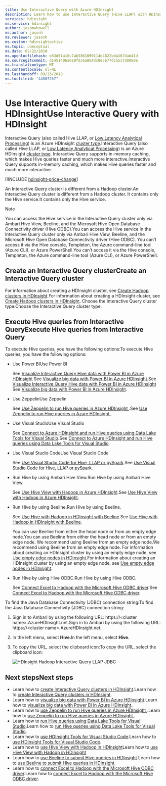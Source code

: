 ```yaml
---
title: Use Interactive Query with Azure HDInsight
description: Learn how to use Interactive Query (Hive LLAP) with HDInsight.
services: hdinsight
ms.service: hdinsight
author: jasonwhowell
ms.author: jasonh
ms.reviewer: jasonh
ms.custom: hdinsightactive
ms.topic: conceptual
ms.date: 02/22/2018
ms.openlocfilehash: e83d51a18c7ab5861699114e4622bda167dab41d
ms.sourcegitcommit: d1451406a010fd3aa854dc8e5b77dc5537d8050e
ms.translationtype: MT
ms.contentlocale: nl-NL
ms.lasthandoff: 09/13/2018
ms.locfileid: "44867287"
---
```

# <a name="use-interactive-query-with-hdinsight"></a><span data-ttu-id="7c57a-103">Use Interactive Query with HDInsight</span><span class="sxs-lookup"><span data-stu-id="7c57a-103">Use Interactive Query with HDInsight</span></span>
<span data-ttu-id="7c57a-104">Interactive Query (also called Hive LLAP, or [Low Latency Analytical Processing](https://cwiki.apache.org/confluence/display/Hive/LLAP)) is an Azure HDInsight [cluster type](../hdinsight-hadoop-provision-linux-clusters.md#cluster-types).</span><span class="sxs-lookup"><span data-stu-id="7c57a-104">Interactive Query (also called Hive LLAP, or [Low Latency Analytical Processing](https://cwiki.apache.org/confluence/display/Hive/LLAP)) is an Azure HDInsight [cluster type](../hdinsight-hadoop-provision-linux-clusters.md#cluster-types).</span></span> <span data-ttu-id="7c57a-105">Interactive Query supports in-memory caching, which makes Hive queries faster and much more interactive.</span><span class="sxs-lookup"><span data-stu-id="7c57a-105">Interactive Query supports in-memory caching, which makes Hive queries faster and much more interactive.</span></span>

[!INCLUDE [hdinsight-price-change](../../../includes/hdinsight-enhancements.md)] 

<span data-ttu-id="7c57a-106">An Interactive Query cluster is different from a Hadoop cluster.</span><span class="sxs-lookup"><span data-stu-id="7c57a-106">An Interactive Query cluster is different from a Hadoop cluster.</span></span> <span data-ttu-id="7c57a-107">It contains only the Hive service.</span><span class="sxs-lookup"><span data-stu-id="7c57a-107">It contains only the Hive service.</span></span> 

> [!NOTE]
> <span data-ttu-id="7c57a-108">You can access the Hive service in the Interactive Query cluster only via Ambari Hive View, Beeline, and the Microsoft Hive Open Database Connectivity driver (Hive ODBC).</span><span class="sxs-lookup"><span data-stu-id="7c57a-108">You can access the Hive service in the Interactive Query cluster only via Ambari Hive View, Beeline, and the Microsoft Hive Open Database Connectivity driver (Hive ODBC).</span></span> <span data-ttu-id="7c57a-109">You can’t access it via the Hive console, Templeton, the Azure command-line tool (Azure CLI), or Azure PowerShell.</span><span class="sxs-lookup"><span data-stu-id="7c57a-109">You can’t access it via the Hive console, Templeton, the Azure command-line tool (Azure CLI), or Azure PowerShell.</span></span> 
> 
> 

## <a name="create-an-interactive-query-cluster"></a><span data-ttu-id="7c57a-110">Create an Interactive Query cluster</span><span class="sxs-lookup"><span data-stu-id="7c57a-110">Create an Interactive Query cluster</span></span>
<span data-ttu-id="7c57a-111">For information about creating a HDInsight cluster, see [Create Hadoop clusters in HDInsight](../hdinsight-hadoop-provision-linux-clusters.md).</span><span class="sxs-lookup"><span data-stu-id="7c57a-111">For information about creating a HDInsight cluster, see [Create Hadoop clusters in HDInsight](../hdinsight-hadoop-provision-linux-clusters.md).</span></span> <span data-ttu-id="7c57a-112">Choose the Interactive Query cluster type.</span><span class="sxs-lookup"><span data-stu-id="7c57a-112">Choose the Interactive Query cluster type.</span></span>

## <a name="execute-hive-queries-from-interactive-query"></a><span data-ttu-id="7c57a-113">Execute Hive queries from Interactive Query</span><span class="sxs-lookup"><span data-stu-id="7c57a-113">Execute Hive queries from Interactive Query</span></span>
<span data-ttu-id="7c57a-114">To execute Hive queries, you have the following options:</span><span class="sxs-lookup"><span data-stu-id="7c57a-114">To execute Hive queries, you have the following options:</span></span>

* <span data-ttu-id="7c57a-115">Use Power BI</span><span class="sxs-lookup"><span data-stu-id="7c57a-115">Use Power BI</span></span>

    <span data-ttu-id="7c57a-116">See [Visualize Interactive Query Hive data with Power BI in Azure HDInsight](./apache-hadoop-connect-hive-power-bi-directquery.md) See [Visualize big data with Power BI in Azure HDInsight](../hadoop/apache-hadoop-connect-hive-power-bi.md).</span><span class="sxs-lookup"><span data-stu-id="7c57a-116">See [Visualize Interactive Query Hive data with Power BI in Azure HDInsight](./apache-hadoop-connect-hive-power-bi-directquery.md) See [Visualize big data with Power BI in Azure HDInsight](../hadoop/apache-hadoop-connect-hive-power-bi.md).</span></span>
 
* <span data-ttu-id="7c57a-117">Use Zeppelin</span><span class="sxs-lookup"><span data-stu-id="7c57a-117">Use Zeppelin</span></span>

    <span data-ttu-id="7c57a-118">See [Use Zeppelin to run Hive queries in Azure HDInsight ](../hdinsight-connect-hive-zeppelin.md).</span><span class="sxs-lookup"><span data-stu-id="7c57a-118">See [Use Zeppelin to run Hive queries in Azure HDInsight ](../hdinsight-connect-hive-zeppelin.md).</span></span>

* <span data-ttu-id="7c57a-119">Use Visual Studio</span><span class="sxs-lookup"><span data-stu-id="7c57a-119">Use Visual Studio</span></span>

    <span data-ttu-id="7c57a-120">See [Connect to Azure HDInsight and run Hive queries using Data Lake Tools for Visual Studio](../hadoop/apache-hadoop-visual-studio-tools-get-started.md#run-interactive-hive-queries).</span><span class="sxs-lookup"><span data-stu-id="7c57a-120">See [Connect to Azure HDInsight and run Hive queries using Data Lake Tools for Visual Studio](../hadoop/apache-hadoop-visual-studio-tools-get-started.md#run-interactive-hive-queries).</span></span>

* <span data-ttu-id="7c57a-121">Use Visual Studio Code</span><span class="sxs-lookup"><span data-stu-id="7c57a-121">Use Visual Studio Code</span></span>

    <span data-ttu-id="7c57a-122">See [Use Visual Studio Code for Hive, LLAP or pySpark](../hdinsight-for-vscode.md).</span><span class="sxs-lookup"><span data-stu-id="7c57a-122">See [Use Visual Studio Code for Hive, LLAP or pySpark](../hdinsight-for-vscode.md).</span></span>
* <span data-ttu-id="7c57a-123">Run Hive by using Ambari Hive View.</span><span class="sxs-lookup"><span data-stu-id="7c57a-123">Run Hive by using Ambari Hive View.</span></span>
  
    <span data-ttu-id="7c57a-124">See [Use Hive View with Hadoop in Azure HDInsight](../hadoop/apache-hadoop-use-hive-ambari-view.md).</span><span class="sxs-lookup"><span data-stu-id="7c57a-124">See [Use Hive View with Hadoop in Azure HDInsight](../hadoop/apache-hadoop-use-hive-ambari-view.md).</span></span>
* <span data-ttu-id="7c57a-125">Run Hive by using Beeline.</span><span class="sxs-lookup"><span data-stu-id="7c57a-125">Run Hive by using Beeline.</span></span>
  
    <span data-ttu-id="7c57a-126">See [Use Hive with Hadoop in HDInsight with Beeline](../hadoop/apache-hadoop-use-hive-beeline.md).</span><span class="sxs-lookup"><span data-stu-id="7c57a-126">See [Use Hive with Hadoop in HDInsight with Beeline](../hadoop/apache-hadoop-use-hive-beeline.md).</span></span>
  
    <span data-ttu-id="7c57a-127">You can use Beeline from either the head node or from an empty edge node.</span><span class="sxs-lookup"><span data-stu-id="7c57a-127">You can use Beeline from either the head node or from an empty edge node.</span></span> <span data-ttu-id="7c57a-128">We recommend using Beeline from an empty edge node.</span><span class="sxs-lookup"><span data-stu-id="7c57a-128">We recommend using Beeline from an empty edge node.</span></span> <span data-ttu-id="7c57a-129">For information about creating an HDInsight cluster by using an empty edge node, see [Use empty edge nodes in HDInsight](../hdinsight-apps-use-edge-node.md).</span><span class="sxs-lookup"><span data-stu-id="7c57a-129">For information about creating an HDInsight cluster by using an empty edge node, see [Use empty edge nodes in HDInsight](../hdinsight-apps-use-edge-node.md).</span></span>
* <span data-ttu-id="7c57a-130">Run Hive by using Hive ODBC.</span><span class="sxs-lookup"><span data-stu-id="7c57a-130">Run Hive by using Hive ODBC.</span></span>
  
    <span data-ttu-id="7c57a-131">See [Connect Excel to Hadoop with the Microsoft Hive ODBC driver](../hadoop/apache-hadoop-connect-excel-hive-odbc-driver.md).</span><span class="sxs-lookup"><span data-stu-id="7c57a-131">See [Connect Excel to Hadoop with the Microsoft Hive ODBC driver](../hadoop/apache-hadoop-connect-excel-hive-odbc-driver.md).</span></span>

<span data-ttu-id="7c57a-132">To find the Java Database Connectivity (JDBC) connection string:</span><span class="sxs-lookup"><span data-stu-id="7c57a-132">To find the Java Database Connectivity (JDBC) connection string:</span></span>

1. <span data-ttu-id="7c57a-133">Sign in to Ambari by using the following URL: https://\<cluster name\>.AzureHDInsight.net.</span><span class="sxs-lookup"><span data-stu-id="7c57a-133">Sign in to Ambari by using the following URL: https://\<cluster name\>.AzureHDInsight.net.</span></span>
2. <span data-ttu-id="7c57a-134">In the left menu, select **Hive**.</span><span class="sxs-lookup"><span data-stu-id="7c57a-134">In the left menu, select **Hive**.</span></span>
3. <span data-ttu-id="7c57a-135">To copy the URL, select the clipboard icon:</span><span class="sxs-lookup"><span data-stu-id="7c57a-135">To copy the URL, select the clipboard icon:</span></span>
   
   ![HDInsight Hadoop Interactive Query LLAP JDBC](./media/apache-interactive-query-get-started/hdinsight-hadoop-use-interactive-hive-jdbc.png)

## <a name="next-steps"></a><span data-ttu-id="7c57a-137">Next steps</span><span class="sxs-lookup"><span data-stu-id="7c57a-137">Next steps</span></span>

* <span data-ttu-id="7c57a-138">Learn how to [create Interactive Query clusters in HDInsight](../hdinsight-hadoop-provision-linux-clusters.md).</span><span class="sxs-lookup"><span data-stu-id="7c57a-138">Learn how to [create Interactive Query clusters in HDInsight](../hdinsight-hadoop-provision-linux-clusters.md).</span></span>
* <span data-ttu-id="7c57a-139">Learn how to [visualize big data with Power BI in Azure HDInsight](../hadoop/apache-hadoop-connect-hive-power-bi.md).</span><span class="sxs-lookup"><span data-stu-id="7c57a-139">Learn how to [visualize big data with Power BI in Azure HDInsight](../hadoop/apache-hadoop-connect-hive-power-bi.md).</span></span>
* <span data-ttu-id="7c57a-140">Learn how to [use Zeppelin to run Hive queries in Azure HDInsight ](../hdinsight-connect-hive-zeppelin.md).</span><span class="sxs-lookup"><span data-stu-id="7c57a-140">Learn how to [use Zeppelin to run Hive queries in Azure HDInsight ](../hdinsight-connect-hive-zeppelin.md).</span></span>
* <span data-ttu-id="7c57a-141">Learn how to [run Hive queries using Data Lake Tools for Visual Studio](../hadoop/apache-hadoop-visual-studio-tools-get-started.md#run-interactive-hive-queries).</span><span class="sxs-lookup"><span data-stu-id="7c57a-141">Learn how to [run Hive queries using Data Lake Tools for Visual Studio](../hadoop/apache-hadoop-visual-studio-tools-get-started.md#run-interactive-hive-queries).</span></span>
* <span data-ttu-id="7c57a-142">Learn how to [use HDInsight Tools for Visual Studio Code](../hdinsight-for-vscode.md).</span><span class="sxs-lookup"><span data-stu-id="7c57a-142">Learn how to [use HDInsight Tools for Visual Studio Code](../hdinsight-for-vscode.md).</span></span>
* <span data-ttu-id="7c57a-143">Learn how to [use Hive View with Hadoop in HDInsight](../hadoop/apache-hadoop-use-hive-ambari-view.md)</span><span class="sxs-lookup"><span data-stu-id="7c57a-143">Learn how to [use Hive View with Hadoop in HDInsight](../hadoop/apache-hadoop-use-hive-ambari-view.md)</span></span>
* <span data-ttu-id="7c57a-144">Learn how to [use Beeline to submit Hive queries in HDInsight](../hadoop/apache-hadoop-use-hive-beeline.md).</span><span class="sxs-lookup"><span data-stu-id="7c57a-144">Learn how to [use Beeline to submit Hive queries in HDInsight](../hadoop/apache-hadoop-use-hive-beeline.md).</span></span>
* <span data-ttu-id="7c57a-145">Learn how to [connect Excel to Hadoop with the Microsoft Hive ODBC driver](../hadoop/apache-hadoop-connect-excel-hive-odbc-driver.md).</span><span class="sxs-lookup"><span data-stu-id="7c57a-145">Learn how to [connect Excel to Hadoop with the Microsoft Hive ODBC driver](../hadoop/apache-hadoop-connect-excel-hive-odbc-driver.md).</span></span>

